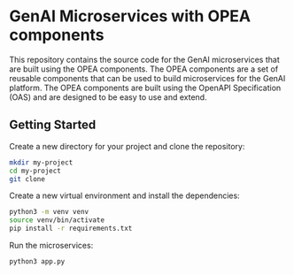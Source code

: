 # GenAI Microservices with OPEA components

This repository contains the source code for the GenAI microservices that are built using the OPEA components. The OPEA components are a set of reusable components that can be used to build microservices for the GenAI platform. The OPEA components are built using the OpenAPI Specification (OAS) and are designed to be easy to use and extend.

## Getting Started

Create a new directory for your project and clone the repository:

```bash
mkdir my-project
cd my-project
git clone
```

Create a new virtual environment and install the dependencies:

```bash
python3 -m venv venv
source venv/bin/activate
pip install -r requirements.txt
```

Run the microservices:

```bash
python3 app.py
```
